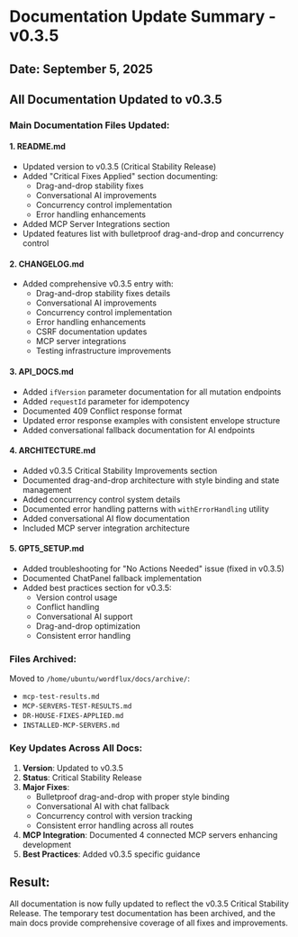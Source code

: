 # Documentation Update Summary - v0.3.5

## Date: September 5, 2025

## All Documentation Updated to v0.3.5

### Main Documentation Files Updated:

#### 1. **README.md**
- Updated version to v0.3.5 (Critical Stability Release)
- Added "Critical Fixes Applied" section documenting:
  - Drag-and-drop stability fixes
  - Conversational AI improvements
  - Concurrency control implementation
  - Error handling enhancements
- Added MCP Server Integrations section
- Updated features list with bulletproof drag-and-drop and concurrency control

#### 2. **CHANGELOG.md**
- Added comprehensive v0.3.5 entry with:
  - Drag-and-drop stability fixes details
  - Conversational AI improvements
  - Concurrency control implementation
  - Error handling enhancements
  - CSRF documentation updates
  - MCP server integrations
  - Testing infrastructure improvements

#### 3. **API_DOCS.md**
- Added `ifVersion` parameter documentation for all mutation endpoints
- Added `requestId` parameter for idempotency
- Documented 409 Conflict response format
- Updated error response examples with consistent envelope structure
- Added conversational fallback documentation for AI endpoints

#### 4. **ARCHITECTURE.md**
- Added v0.3.5 Critical Stability Improvements section
- Documented drag-and-drop architecture with style binding and state management
- Added concurrency control system details
- Documented error handling patterns with `withErrorHandling` utility
- Added conversational AI flow documentation
- Included MCP server integration architecture

#### 5. **GPT5_SETUP.md**
- Added troubleshooting for "No Actions Needed" issue (fixed in v0.3.5)
- Documented ChatPanel fallback implementation
- Added best practices section for v0.3.5:
  - Version control usage
  - Conflict handling
  - Conversational AI support
  - Drag-and-drop optimization
  - Consistent error handling

### Files Archived:
Moved to `/home/ubuntu/wordflux/docs/archive/`:
- `mcp-test-results.md`
- `MCP-SERVERS-TEST-RESULTS.md`
- `DR-HOUSE-FIXES-APPLIED.md`
- `INSTALLED-MCP-SERVERS.md`

### Key Updates Across All Docs:
1. **Version**: Updated to v0.3.5
2. **Status**: Critical Stability Release
3. **Major Fixes**:
   - Bulletproof drag-and-drop with proper style binding
   - Conversational AI with chat fallback
   - Concurrency control with version tracking
   - Consistent error handling across all routes
4. **MCP Integration**: Documented 4 connected MCP servers enhancing development
5. **Best Practices**: Added v0.3.5 specific guidance

## Result:
All documentation is now fully updated to reflect the v0.3.5 Critical Stability Release. The temporary test documentation has been archived, and the main docs provide comprehensive coverage of all fixes and improvements.